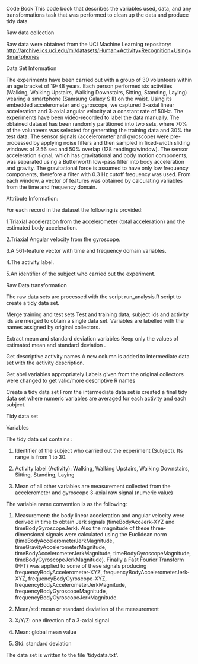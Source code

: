 
Code Book
This code book that describes the variables used, data, and any transformations task that was performed to clean up the data and produce tidy data.



Raw data collection

Raw data were obtained from the UCI Machine Learning repository: http://archive.ics.uci.edu/ml/datasets/Human+Activity+Recognition+Using+Smartphones 


Data Set Information

The experiments have been carried out with a group of 30 volunteers within an age bracket of 19-48 years. Each person performed six activities (Walking, Walking Upstairs, Walking Downstairs, Sitting, Standing, Laying) wearing a smartphone (Samsung Galaxy S II) on the waist. Using its embedded accelerometer and gyroscope, we captured 3-axial linear acceleration and 3-axial angular velocity at a constant rate of 50Hz. The experiments have been video-recorded to label the data manually. The obtained dataset has been randomly partitioned into two sets, where 70% of the volunteers was selected for generating the training data and 30% the test data.
The sensor signals (accelerometer and gyroscope) were pre-processed by applying noise filters and then sampled in fixed-width sliding windows of 2.56 sec and 50% overlap (128 readings/window). The sensor acceleration signal, which has gravitational and body motion components, was separated using a Butterworth low-pass filter into body acceleration and gravity. The gravitational force is assumed to have only low frequency components, therefore a filter with 0.3 Hz cutoff frequency was used. From each window, a vector of features was obtained by calculating variables from the time and frequency domain. 


Attribute Information:

For each record in the dataset the following is provided:

1.Triaxial acceleration from the accelerometer (total acceleration) and the estimated body acceleration.

2.Triaxial Angular velocity from the gyroscope.

3.A 561-feature vector with time and frequency domain variables.

4.The activity label.

5.An identifier of the subject who carried out the experiment. 


Raw Data transformation

The raw data sets are processed with the script run_analysis.R script to create a tidy data set.

Merge training and test sets Test and training data, subject ids and activity ids are merged to obtain a single data set. Variables are labelled with the names assigned by original collectors.

Extract mean and standard deviation variables Keep only the values of estimated mean and standard deviation .

Get descriptive activity names A new column is added to intermediate data set with the activity description.

Get abel variables appropriately Labels given from the original collectors were changed to get valid/more descriptive R names 

Create a tidy data set From the intermediate data set is created a final tidy data set where numeric variables are averaged for each activity and each subject.


Tidy data set

Variables

The tidy data set contains :

1. Identifier of the subject who carried out the experiment (Subject). Its range is from 1 to 30. 

2. Activity label (Activity): Walking, Walking Upstairs, Walking Downstairs, Sitting, Standing, Laying

3. Mean of all other variables are measurement collected from the accelerometer and gyroscope 3-axial raw signal (numeric value)

The variable name convention is as the following:

1. Measurement: the body linear acceleration and angular velocity were derived in time to obtain Jerk signals (timeBodyAccJerk-XYZ and timeBodyGyroscopeJerk). Also the magnitude of these three-dimensional signals were calculated using the Euclidean norm (timeBodyAccelerometerJerkMagnitude, timeGravityAccelerometerMagnitude, timeBodyAccelerometerJerkMagnitude, timeBodyGyroscopeMagnitude, timeBodyGyroscopeJerkMagnitude). Finally a Fast Fourier Transform (FFT) was applied to some of these signals producing frequencyBodyAccelerometer-XYZ, frequencyBodyAccelerometerJerk-XYZ, frequencyBodyGyroscope-XYZ, frequencyBodyAccelerometerJerkMagnitude, frequencyBodyGyroscopeMagnitude, frequencyBodyGyroscopeJerkMagnitude. 

2. Mean/std: mean or standard deviation of the measurement

3. X/Y/Z: one direction of a 3-axial signal

4. Mean: global mean value

5. Std: standard deviation

The data set is written to the file 'tidydata.txt'.

